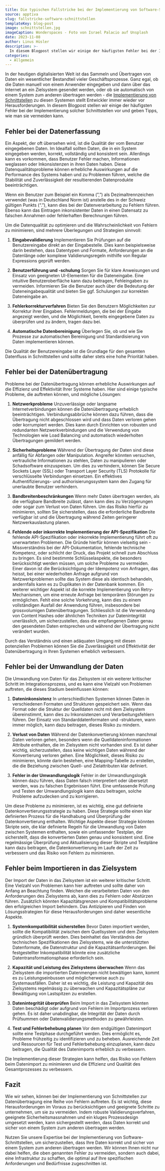 ```yaml
---
title: Die typischen Fallstricke bei der Implementierung von Software-Schnittstellen
source: apptiva
slug: fallstricke-software-schnittstellen
templateKey: blog-post
image: schnittstellen.jpg
imageCaption: Wonderspaces - Foto von Israel Palacio auf Unsplash
date: 2023-11-08
author: Linus Hüsler
description: >-
  In diesem Blogpost stellen wir einige der häufigsten Fehler bei der Implementierung solcher Schnittstellen vor und geben Tipps, wie man sie vermeiden kann.
categories:
  - Allgemein
---
```


In der heutigen digitalisierten Welt ist das Sammeln und Übertragen von Daten ein wesentlicher Bestandteil vieler Geschäftsprozesse. Ganz egal, ob die Daten manuell von einem Anwender eingegeben und dann über das Internet an ein Zielsystem gesendet werden, oder ob sie automatisch von einem System zum anderen übertragen werden - die [Implementierung von Schnittstellen](/schnittstellen-entwickeln/) zu diesen Systemen stellt Entwickler immer wieder vor Herausforderungen. In diesem Blogpost stellen wir einige der häufigsten Fehler bei der Implementierung solcher Schnittstellen vor und geben Tipps, wie man sie vermeiden kann.

## Fehler bei der Datenerfassung

Ein Aspekt, der oft übersehen wird, ist die Qualität der vom Benutzer eingegebenen Daten. Im Idealfall sollten Daten, die in ein System eingegeben werden, korrekt, vollständig und konsistent sein. Allerdings kann es vorkommen, dass Benutzer Fehler machen, Informationen weglassen oder Inkonsistenzen in ihren Daten haben. Diese Datenqualitätsprobleme können erhebliche Auswirkungen auf die Performance des Systems haben und zu Problemen führen, welche die Stabilität und Zuverlässigkeit der resultierenden Datenprodukte beeinträchtigen.

Wenn ein Benutzer zum Beispiel ein Komma (”,”) als Dezimaltrennzeichen verwendet (was in Deutschland Norm ist) anstelle des in der Schweiz gültigen Punkts (“.”), kann dies bei der Datenverarbeitung zu Fehlern führen. Ebenso kann das Eintragen inkonsistenter Daten in einen Datensatz zu falschen Annahmen oder fehlerhaften Berechnungen führen.

Um die Datenqualität zu optimieren und die Wahrscheinlichkeit von Fehlern zu minimieren, sind mehrere Überlegungen und Strategien sinnvoll:

1. **Eingabevalidierung**
   Implementieren Sie Prüfungen auf die Benutzereingabe direkt an der Eingabestelle. Dies kann beispielsweise darin bestehen, dass Datentypen und Formate, Anforderungen an die Datenlänge oder komplexe Validierungsregeln mithilfe von Regular Expressions geprüft werden.

1. **Benutzerführung und -schulung**
   Sorgen Sie für klare Anweisungen und Einsatz von geeigneten UI-Elementen für die Dateneingabe. Eine intuitive Benutzeroberfläche kann dazu beitragen, Fehleingaben zu vermeiden. Informieren Sie die Benutzer auch über die Bedeutung der Dateneingabequalität und bieten Sie ggf. Schulungen zur korrekten Dateneingabe an.

1. **Fehlerkorrekturverfahren**
   Bieten Sie den Benutzern Möglichkeiten zur Korrektur ihrer Eingaben. Fehlermeldungen, die bei der Eingabe angezeigt werden, und die Möglichkeit, bereits eingegebene Daten zu überprüfen und zu ändern, tragen dazu bei.

1. **Automatische Datenbereinigung**
   Überlegen Sie, ob und wie Sie Prozesse zur automatischen Bereinigung und Standardisierung von Daten implementieren können.

Die Qualität der Benutzereingabe ist die Grundlage für den gesamten Datenfluss in Schnittstellen und sollte daher stets eine hohe Priorität haben.

## Fehler bei der Datenübertragung

Probleme bei der Datenübertragung können erhebliche Auswirkungen auf die Effizienz und Effektivität Ihrer Systeme haben. Hier sind einige typische Probleme, die auftreten können, und mögliche Lösungen:

1. **Netzwerkprobleme**
   Unzuverlässige oder langsame Internetverbindungen können die Datenübertragung erheblich beeinträchtigen. Verbindungsabbrüche können dazu führen, dass die Übertragung nicht abgeschlossen wird und dass Daten verloren gehen oder korrumpiert werden. Dies kann durch Einrichten von robusten und redundanten Netzwerkverbindungen und die Verwendung von Technologien wie Load Balancing und automatisch wiederholten Übertragungen gemildert werden.

1. **Sicherheitsprobleme**
   Während der Übertragung der Daten sind diese anfällig für Abfangen oder Manipulation. Angreifer könnten versuchen, vertrauliche Informationen zu stehlen, Daten zu manipulieren oder Schadsoftware einzuspeisen. Um dies zu verhindern, können Sie Secure Sockets Layer (SSL) oder Transport Layer Security (TLS) Protokolle für verschlüsselte Verbindungen einsetzen. Ein effektives Authentifizierungs- und authorisierungssystem kann den Zugang für unerlaubte Benutzer verhindern.

1. **Bandbreitenbeschränkungen**
   Wenn mehr Daten übertragen werden, als die verfügbare Bandbreite zulässt, dann kann dies zu Verzögerungen oder sogar zum Verlust von Daten führen. Um das Risiko hierfür zu minimieren, sollten Sie sicherstellen, dass die erforderliche Bandbreite verfügbar ist und die Übertragung während Zeiten geringerer Netzwerkauslastung planen.

1. **Fehlende oder inkorrekte Implementierung der API-Spezifikation**
   Die fehlende API-Spezifikation oder inkorrekte Implementierung führt oft zu unerwarteten Problemen. Die Gründe hierfür können vielseitig sein - Missverständnis bei der API-Dokumentation, fehlende technische Kompetenz, oder schlicht der Druck, das Projekt schnell zum Abschluss zu bringen. Es sind bestimmte Schlüsselaspekte, die besonders berücksichtigt werden müssen, um solche Probleme zu vermeiden. Einer davon ist die Berücksichtigung der Idempotenz von Anfragen, das heisst, bei einer wiederholten Anfrage aufgrund von Netzwerkproblemen sollte das System diese als identisch behandeln, andernfalls kann es zu Duplikaten in der Datenbank kommen. Ein weiterer wichtiger Aspekt ist die korrekte Implementierung von Retry-Mechanismen, um eine erneute Anfrage bei temporären Störungen zu ermöglichen. Fehlt eine solche Vorkehrung, kann dies zu einem vollständigen Ausfall der Anwendung führen, insbesondere bei grossvolumigen Datenübertragungen. Schliesslich ist die Verwendung von Content Hashes oder ähnlichen Techniken zur Datenintegrität unerlässlich, um sicherzustellen, dass die empfangenen Daten genau den gesendeten Daten entsprechen und während der Übertragung nicht verändert wurden.

Durch das Verständnis und einen adäquaten Umgang mit diesen potenziellen Problemen können Sie die Zuverlässigkeit und Effektivität der Datenübertragung in Ihren Systemen erheblich verbessern.

## Fehler bei der Umwandlung der Daten

Die Umwandlung von Daten für das Zielsystem ist ein weiterer kritischer Schritt im Integrationsprozess, und es kann eine Vielzahl von Problemen auftreten, die dieses Stadium beeinflussen können:

1. **Dateninkonsistenz**
   In unterschiedlichen Systemen können Daten in verschiedenen Formaten und Strukturen gespeichert sein. Wenn das Format oder die Struktur der Quelldaten nicht mit dem Zielsystem übereinstimmt, kann dies zu Inkonsistenzen und Verarbeitungsfehlern führen. Der Einsatz von Standarddatenformaten und -strukturen, wann immer möglich, kann dazu beitragen, dieses Risiko zu mindern.

1. **Verlust von Daten**
   Während der Datenkonvertierung können manchmal Daten verloren gehen, besonders wenn die Quelldateninformationen Attribute enthalten, die im Zielsystem nicht vorhanden sind. Es ist daher wichtig, sicherzustellen, dass keine wichtigen Daten während der Konvertierung verloren gehen. Eine Möglichkeit, dieses Risiko zu minimieren, könnte darin bestehen, eine Mapping-Tabelle zu erstellen, die die Beziehung zwischen Quell- und Zielattributen klar definiert.

1. **Fehler in der Umwandlungslogik**
   Fehler in der Umwandlungslogik können dazu führen, dass Daten falsch interpretiert oder übersetzt werden, was zu falschen Ergebnissen führt. Eine umfassende Prüfung und Testen der Umwandlungslogik kann dazu beitragen, solche Probleme aufzudecken und zu korrigieren.

Um diese Probleme zu minimieren, ist es wichtig, eine gut definierte Datenkonvertierungsstrategie zu haben. Diese Strategie sollte einen klar definierten Prozess für die Handhabung und Überprüfung der Datenkonvertierung enthalten. Wichtige Aspekte dieser Strategie könnten Skripte sein, die klar definierte Regeln für die Umwandlung von Daten zwischen Systemen enthalten, sowie ein umfassender Testplan, der sicherstellt, dass die konvertierten Daten genau und konsistent sind. Eine regelmässige Überprüfung und Aktualisierung dieser Skripte und Testpläne kann dazu beitragen, die Datenkonvertierung im Laufe der Zeit zu verbessern und das Risiko von Fehlern zu minimieren.

## Fehler beim Importieren in das Zielsystem

Der Import der Daten in das Zielsystem ist ein weiterer kritischer Schritt. Eine Vielzahl von Problemen kann hier auftreten und sollte daher von Anfang an Beachtung finden. Weichen die verarbeiteten Daten von den Anforderungen des Zielsystems ab, kann dies zu Fehlern oder Abstürzen führen. Zusätzlich könnten Kapazitätsgrenzen und Kompatibilitätsprobleme den erfolgreichen Import behindern. Das Antizipieren und Finden von Lösungsstrategien für diese Herausforderungen sind daher wesentliche Aspekte.

1. **Systemkompatibilität sicherstellen**
   Bevor Daten importiert werden, sollte die Kompatibilität zwischen dem Quellsystem und dem Zielsystem gründlich überprüft werden. Dies beinhaltet das Verständnis der technischen Spezifikationen des Zielsystems, wie die unterstützten Datenformate, die Datenstruktur und die Kapazitätsanforderungen. Bei festgestellter Inkompatibilität könnte eine zusätzliche Datentransformationsphase erforderlich sein.

1. **Kapazität und Leistung des Zielsystems überwachen**
   Wenn das Zielsystem die importierten Datenmengen nicht bewältigen kann, kommt es zu Leistungseinbussen und möglicherweise auch zu Systemausfällen. Daher ist es wichtig, die Leistung und Kapazität des Zielsystems regelmässig zu überwachen und Kapazitätspläne zur Bewältigung von Lastspitzen zu erstellen.

1. **Datenintegrität überprüfen**
   Beim Import in das Zielsystem könnten Daten beschädigt oder aufgrund von Fehlern im Importprozess verloren gehen. Es ist daher unabdingbar, die Integrität der Daten durch Prüfsummen oder Datenvalidierungsmethoden zu gewährleisten.

1. **Test und Fehlerbehebung planen**
   Vor dem endgültigen Datenimport sollte eine Testphase durchgeführt werden. Dies ermöglicht es, Probleme frühzeitig zu identifizieren und zu beheben. Ausreichende Zeit und Ressourcen für Test und Fehlerbehebung einzuplanen, kann dazu beitragen, die Qualität des Datenimports erheblich zu verbessern.

Die Implementierung dieser Strategien kann helfen, das Risiko von Fehlern beim Datenimport zu minimieren und die Effizienz und Qualität des Gesamtprozesses zu verbessern.

## Fazit

Wie wir sehen, können bei der Implementierung von Schnittstellen zur Datenübertragung eine Reihe von Fehlern auftreten. Es ist wichtig, diese Herausforderungen im Voraus zu berücksichtigen und geeignete Schritte zu unternehmen, um sie zu vermeiden. Indem robuste Validierungsverfahren, geeignete Sicherheitsmassnahmen und ein kluges Prozessdesign umgesetzt werden, kann sichergestellt werden, dass Daten korrekt und sicher von einem System zum anderen übertragen werden.

Nutzen Sie unsere Expertise bei der Implementierung von Software-Schnittstellen, um sicherzustellen, dass Ihre Daten korrekt und sicher von einem System zum anderen übertragen werden. Wir können Ihnen nicht nur dabei helfen, die oben genannten Fehler zu vermeiden, sondern auch dabei, eine Infrastruktur zu schaffen, die optimal auf Ihre spezifischen Anforderungen und Bedürfnisse zugeschnitten ist.
